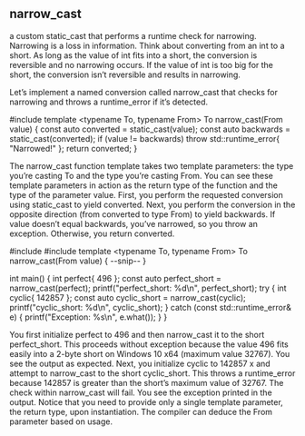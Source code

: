## narrow_cast
a custom static_cast that performs a runtime check for narrowing. Narrowing is a loss in information. Think about converting from an int to a short. As long as the value of int fits into a short, the conversion is reversible and no narrowing occurs. If the value of int is too big for
the short, the conversion isn’t reversible and results in narrowing.


Let’s implement a named conversion called narrow_cast that checks for
narrowing and throws a runtime_error if it’s detected.

#include <stdexcept>
template <typename To, typename From>
To narrow_cast(From value)
{
  const auto converted = static_cast<To>(value);
  const auto backwards = static_cast<From>(converted);
  if (value != backwards) throw std::runtime_error{ "Narrowed!" };
  return converted;
}

The narrow_cast function template takes two template parameters: the type you’re casting To and the type you’re casting From. You can see these template parameters in action as the return type of the function and the type of the parameter value.
First, you perform the requested conversion using static_cast to yield converted. Next, you perform the conversion in the opposite direction (from converted to type From) to yield backwards. If value doesn’t equal backwards, you’ve narrowed, so you throw an exception.
Otherwise, you return converted.

#include <cstdio>
#include <stdexcept>
template <typename To, typename From>
To narrow_cast(From value)
{
  --snip--
}

int main()
{
  int perfect{ 496 };
  const auto perfect_short = narrow_cast<short>(perfect);
  printf("perfect_short: %d\n", perfect_short);
  try {
    int cyclic{ 142857 };
    const auto cyclic_short = narrow_cast<short>(cyclic);
    printf("cyclic_short: %d\n", cyclic_short);
  } catch (const std::runtime_error& e) {
    printf("Exception: %s\n", e.what());
  }
}

You first initialize perfect to 496 and then narrow_cast it to the short
perfect_short. This proceeds without exception because the value 496 fits
easily into a 2-byte short on Windows 10 x64 (maximum value 32767). You see
the output as expected. Next, you initialize cyclic to 142857 x and attempt
to narrow_cast to the short cyclic_short. This throws a runtime_error because
142857 is greater than the short’s maximum value of 32767. The check within
narrow_cast will fail. You see the exception printed in the output.
Notice that you need to provide only a single template parameter, the
return type, upon instantiation. The compiler can deduce the From
parameter based on usage.
